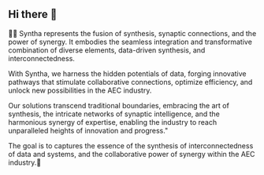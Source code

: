 ## Hi there 👋
🙋‍♀️ 
Syntha represents the fusion of synthesis, synaptic connections, and the power of synergy. It embodies the seamless integration and transformative combination of diverse elements, data-driven synthesis, and interconnectedness. 

With Syntha, we harness the hidden potentials of data, forging innovative pathways that stimulate collaborative connections, optimize efficiency, and unlock new possibilities in the AEC industry. 

Our solutions transcend traditional boundaries, embracing the art of synthesis, the intricate networks of synaptic intelligence, and the harmonious synergy of expertise, enabling the industry to reach unparalleled heights of innovation and progress."

The goal is to captures the essence of the synthesis of  interconnectedness of data and systems, and the collaborative power of synergy within the AEC industry.🧙
